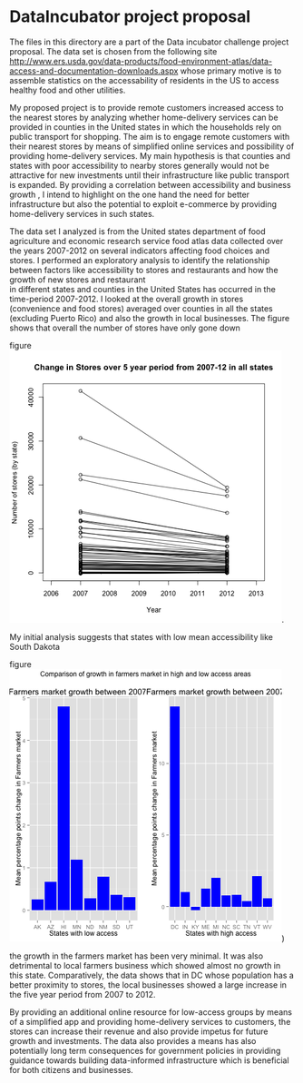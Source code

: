 # DataIncubator project proposal

The files in this directory are a part of the Data incubator challenge project proposal.
The data set is chosen from the following site http://www.ers.usda.gov/data-products/food-environment-atlas/data-access-and-documentation-downloads.aspx
whose primary motive is to assemble statistics on the accessability of residents in the US
to access healthy food and other utilities.

My proposed project is to provide remote  customers increased access to the nearest stores
by analyzing whether home-delivery services can be provided in counties in the United states 
in which the households rely on public transport for shopping. The aim is to engage  remote 
customers  with their nearest stores by means of simplified online services and possibility 
of providing home-delivery services. My main hypothesis is that counties and states with poor 
accessibility to nearby stores generally would not be attractive for new investments until 
their infrastructure like public transport is expanded. By providing a correlation between 
accessibility and business growth , I intend to highlight on the one hand the need for better
infrastructure but also the potential to exploit e-commerce by providing home-delivery services 
in such states.

The data set I analyzed is from the United states department of food agriculture and economic 
research service food atlas data collected over the years 2007-2012 on several indicators affecting 
food choices and stores. I performed an exploratory analysis to identify the relationship between 
factors like accessibility to stores and restaurants  and how the growth of new stores and restaurant  
in different states and counties in the United States has occurred in the time-period  2007-2012. 
I looked at the overall growth in stores (convenience and food stores) averaged over counties in 
all the states (excluding Puerto Rico) and also the growth in local businesses. 
The figure shows that overall the number of stores have only gone down 

figure ![Change in number of stores between 2007-12 in all US states](StoresDataChange.png).

My initial analysis suggests that states with low mean accessibility like South Dakota 

figure ![Growth in local business](plot6_FarmersMarkt.png)) 

the growth in the farmers market has been very minimal. It was also detrimental to local farmers business which showed almost no growth in this state. Comparatively, the data shows that in DC 
whose population has a better proximity to stores, the local businesses showed a large increase in the 
five year period from 2007 to 2012.

By providing an additional online resource for low-access groups by means of a simplified app  and providing home-delivery services to customers, the stores can increase their revenue and also provide impetus for future growth and investments. The data also provides a means has also potentially long term consequences for government policies  in providing guidance towards building data-informed infrastructure which is beneficial for both citizens and businesses.
